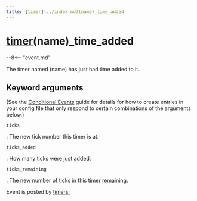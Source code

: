 ```yaml
---
title: [timer](../index.md)(name)_time_added
---
```


# [timer](../index.md)(name)_time_added


--8<-- "event.md"

The timer named (name) has just had time added to it.

## Keyword arguments

(See the [Conditional Events](overview/conditional.md)
guide for details for how to create entries in your config file that
only respond to certain combinations of the arguments below.)

`ticks`

:   The new tick number this timer is at.

`ticks_added`

:   How many ticks were just added.

`ticks_remaining`

:   The new number of ticks in this timer remaining.

Event is posted by [timers:](../config/timers.md)

